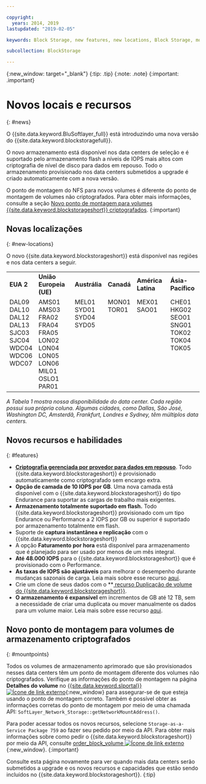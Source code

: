 ```yaml
---

copyright:
  years: 2014, 2019
lastupdated: "2019-02-05"

keywords: Block Storage, new features, new locations, Block Storage, mount point changes, select data centers, ISCSI,

subcollection: BlockStorage

---
```

{:new_window: target="_blank"}
{:tip: .tip}
{:note: .note}
{:important: .important}

# Novos locais e recursos
{: #news}

O {{site.data.keyword.BluSoftlayer_full}} está introduzindo uma nova versão do
{{site.data.keyword.blockstoragefull}}.

O novo armazenamento está disponível nos data centers de seleção e é suportado pelo armazenamento flash a níveis de IOPS mais altos com criptografia de nível de disco para dados em repouso. Todo o armazenamento provisionado nos data centers submetidos a upgrade é criado automaticamente com a nova versão.

O ponto de montagem do NFS para novos volumes é diferente do ponto de montagem de volumes não criptografados. Para obter mais informações, consulte a seção [Novo ponto de montagem para volumes {{site.data.keyword.blockstorageshort}} criptografados](#mountpoints).
{:important}

## Novas localizações
{: #new-locations}

O novo {{site.data.keyword.blockstorageshort}} está disponível nas regiões e nos data centers a seguir.
<table role="presentation">
  <tr>
    <td><strong>EUA 2</strong></td>
    <td><strong>União Europeia (UE)</strong></td>
    <td><strong>Austrália</strong></td>
    <td><strong>Canadá</strong></td>
    <td><strong>América Latina</strong></td>
    <td><strong>Ásia-Pacífico</strong></td>
  </tr>
  <tr>
    <td>DAL09<br />
	DAL10<br />
	DAL12<br />
	DAL13<br />
	SJC03<br />
        SJC04<br />
	WDC04<br />
	WDC06<br />
	WDC07<br />
	<br /><br /><br />
    </td>
    <td>AMS01<br />
        AMS03<br />
	FRA02<br />
	FRA04<br />
	FRA05<br />
	LON02<br />
	LON04<br />
	LON05<br />
	LON06<br />
	MIL01<br />
	OSLO1<br />
	PAR01<br />
    </td>
    <td>MEL01<br />
        SYD01<br />
        SYD04<br />
        SYD05<br />
        <br /><br /><br /><br /><br /><br /><br /><br />
    </td>
    <td>MON01<br />
        TOR01<br />
	<br /><br /><br /><br /><br /><br /><br /><br /><br /><br />
    </td>
    <td>MEX01<br />
        SAO01<br />
	<br /><br /><br /><br /><br /><br /><br /><br /><br /><br />
    </td>
    <td>CHE01<br />
        HKG02<br />
	SEO01<br />
	SNG01<br />
        TOK02<br />
	TOK04<br />
	TOK05<br />
	<br /><br /><br /><br /><br />
    </td>
  </tr>
</table>

*A Tabela 1 mostra nossa disponibilidade do data center. Cada região possui sua própria coluna. Algumas cidades, como Dallas, São José, Washington DC, Amsterdã, Frankfurt, Londres e Sydney, têm múltiplos data centers.*

## Novos recursos e habilidades
{: #features}

- **[Criptografia gerenciada por provedor para dados em repouso](/docs/infrastructure/BlockStorage?topic=BlockStorage-encryption)**.
  Todo {{site.data.keyword.blockstorageshort}} é provisionado automaticamente como criptografado sem encargo extra.
- **Opção de camada de 10 IOPS por GB**.
  Uma nova camada está disponível com o {{site.data.keyword.blockstorageshort}} do tipo Endurance para suportar as cargas de trabalho mais exigentes.
- **Armazenamento totalmente suportado em flash.**
  Todo {{site.data.keyword.blockstorageshort}} provisionado com um tipo Endurance ou Performance a 2 IOPS por GB ou superior é suportado por armazenamento totalmente em flash.
- Suporte de **captura instantânea e replicação** com o {{site.data.keyword.blockstorageshort}}
- A opção **Faturamento por hora** está disponível para armazenamento que é planejado para ser usado por menos de um mês integral.
- **Até 48.000 IOPS** para o {{site.data.keyword.blockstorageshort}} que é provisionado com o Performance.
- **As taxas de IOPS são ajustáveis** para melhorar o desempenho durante mudanças sazonais de carga. Leia mais sobre esse recurso [aqui](/docs/infrastructure/BlockStorage?topic=BlockStorage-adjustingIOPS).
- Crie um clone de seus dados com o
**[
recurso Duplicação de volume do {{site.data.keyword.blockstorageshort}}](/docs/infrastructure/BlockStorage?topic=BlockStorage-duplicatevolume).
- **O armazenamento é expansível** em incrementos de GB até 12 TB, sem a necessidade de criar uma duplicata ou mover manualmente os dados para um volume maior. Leia mais sobre esse recurso [aqui](/docs/infrastructure/BlockStorage?topic=BlockStorage-expandingcapacity).

## Novo ponto de montagem para volumes de armazenamento criptografados
{: #mountpoints}

Todos os volumes de armazenamento aprimorado que são provisionados nesses data centers têm um ponto de montagem diferente dos volumes não criptografados. Verifique as informações do ponto de montagem na página **Detalhes do volume** no [{{site.data.keyword.slportal}} ![Ícone de link externo](../../icons/launch-glyph.svg "Ícone de link externo")](https://control.softlayer.com/){:new_window} para assegurar-se de que esteja usando o ponto de montagem correto. Também é possível obter as informações corretas do ponto de montagem por meio de uma chamada API: `SoftLayer_Network_Storage::getNetworkMountAddress()`.

Para poder acessar todos os novos recursos, selecione `Storage-as-a-Service Package 759` ao fazer seu pedido por meio da API. Para obter mais informações sobre como pedir o {{site.data.keyword.blockstorageshort}} por meio da API, consulte [order_block_volume ![Ícone de link externo](../../icons/launch-glyph.svg "Ícone de link externo")](https://softlayer-python.readthedocs.io/en/latest/api/managers/block.html#SoftLayer.managers.block.BlockStorageManager.order_block_volume){:new_window}.
{:important}

Consulte esta página novamente para ver quando mais data centers serão submetidos a upgrade e os novos recursos e capacidades que estão sendo incluídos no {{site.data.keyword.blockstorageshort}}.
{:tip}
